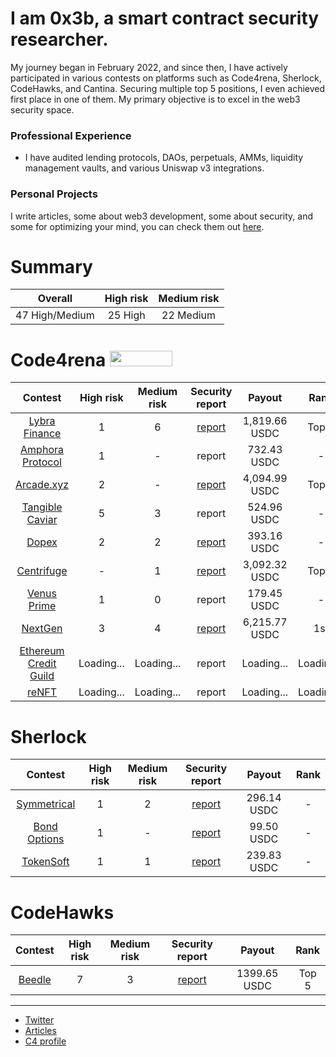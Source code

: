# I am 0x3b, a smart contract security researcher.

My journey began in February 2022, and since then, I have actively participated in various contests on platforms such as Code4rena, Sherlock, CodeHawks, and Cantina. Securing multiple top 5 positions, I even achieved first place in one of them. My primary objective is to excel in the web3 security space.

### Professional Experience
- I have audited lending protocols, DAOs, perpetuals, AMMs, liquidity management vaults, and various Uniswap v3 integrations.

### Personal Projects
I write articles, some about web3 development, some about security, and some for optimizing your mind, you can check them out [here](https://code4rena.com/@0x3b).

# Summary

| Overall | High risk |  Medium risk |
|:--:|:--:|:--:|
| 47 High/Medium | 25 High | 22 Medium | 


# Code4rena <img src="https://code4rena.com/logos/c4-logo.svg" width=100 height=25>

| Contest | High risk | Medium risk | Security report  | Payout  | Rank |
|:--:|:--:|:--:|:--:|:--:|:--:|
| [Lybra Finance](https://code4rena.com/contests/2023-06-lybra-finance#top) | 1 | 6 | [report](https://github.com/0x3b33/portfolio/blob/master/c4/2023-06-lybra/report.md) | 1,819.66 USDC | Top 5 |
| [Amphora Protocol](https://code4rena.com/contests/2023-07-amphora-protocol#top) | 1 | - | report | 732.43 USDC| - |
| [Arcade.xyz](https://code4rena.com/contests/2023-07-arcadexyz#top) | 2 | - | [report](https://github.com/0x3b33/portfolio/blob/master/c4/2023-07-arcade/report.md)| 4,094.99 USDC |  Top 5 |
| [Tangible Caviar](https://code4rena.com/contests/2023-08-tangible-caviar#top) | 5 | 3 | report | 524.96 USDC | - |
| [Dopex](https://code4rena.com/contests/2023-08-dopex#top) | 2 | 2 | [report](https://github.com/0x3b33/portfolio/blob/master/c4/2023-08-dopex/report.md) | 393.16 USDC| - |
| [Centrifuge](https://code4rena.com/contests/2023-09-centrifuge#top) | - | 1 | [report](https://github.com/0x3b33/portfolio/blob/master/c4/2023-09-centrifuge/report.md) | 3,092.32 USDC |  Top 3 |
| [Venus Prime](https://code4rena.com/contests/2023-09-venus-prime#top) | 1 | 0 | report | 179.45 USDC | - |
| [NextGen](https://code4rena.com/audits/2023-10-nextgen#top) | 3 | 4 | [report](https://github.com/0x3b33/portfolio/blob/master/c4/2023-10-nextgen/report.md) | 6,215.77 USDC | 1st |
| [Ethereum Credit Guild](https://code4rena.com/audits/2023-12-ethereum-credit-guild#top) | Loading... | Loading... | report | Loading... | Loading... |
| [reNFT](https://code4rena.com/audits/2024-01-renft) | Loading... | Loading... | report | Loading... | Loading... |


# Sherlock

| Contest | High risk | Medium risk | Security report | Payout | Rank |
|:--:|:--:|:--:|:--:|:--:|:--:|
| [Symmetrical](https://audits.sherlock.xyz/contests/85)| 1 | 2 | [report](https://github.com/0x3b33/portfolio/tree/master/sherlock/2023-06-symmetrical/report.md) | 296.14 USDC | - |
| [Bond Options](https://audits.sherlock.xyz/contests/99) | 1 | - | [report](https://github.com/0x3b33/portfolio/blob/master/sherlock/2023-06-bond/report.md) | 99.50 USDC | - |
| [TokenSoft](https://audits.sherlock.xyz/contests/100) | 1 | 1 | [report](https://github.com/0x3b33/portfolio/tree/master/sherlock/2023-06-tokensoft/report.md) | 239.83 USDC | - |

# CodeHawks

| Contest | High risk | Medium risk | Security report | Payout | Rank |
|:--:|:--:|:--:|:--:|:--:|:--:|
| [Beedle](https://www.codehawks.com/contests/clkbo1fa20009jr08nyyf9wbx) | 7 | 3 | [report](https://github.com/0x3b33/portfolio/blob/master/codeHawks/2023-07-beedles/report.md) | 1399.65 USDC | Top 5 |

---

- [Twitter](https://twitter.com/0x3b338)
- [Articles](https://mirror.xyz/0x3b338e782859aE11c0B15694bc482a9aFa4A5809)
- [C4 profile](https://code4rena.com/@0x3b)
